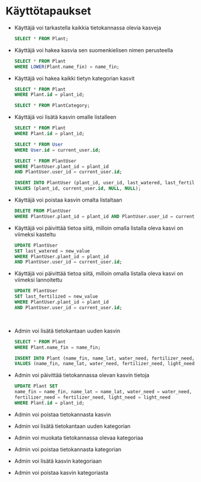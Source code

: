 # Käyttötapaukset

* Käyttäjä voi tarkastella kaikkia tietokannassa olevia kasveja

  ```sql
  SELECT * FROM Plant;
  ```
  
* Käyttäjä voi hakea kasvia sen suomenkielisen nimen perusteella

  ```sql
  SELECT * FROM Plant
  WHERE LOWER(Plant.name_fin) = name_fin;
  ```
  
* Käyttäjä voi hakea kaikki tietyn kategorian kasvit

  ```sql
  SELECT * FROM Plant
  WHERE Plant.id = plant_id;
  ```
  ```sql
  SELECT * FROM PlantCategory;
  ```
  
* Käyttäjä voi lisätä kasvin omalle listalleen

  ```sql
  SELECT * FROM Plant
  WHERE Plant.id = plant_id;
  ```
  ```sql
  SELECT * FROM User
  WHERE User.id = current_user.id;
  ```
  ```sql
  SELECT * FROM PlantUser
  WHERE PlantUser.plant_id = plant_id
  AND PlantUser.user_id = current_user.id;
  ```
  ```sql
  INSERT INTO PlantUser (plant_id, user_id, last_watered, last_fertilized)
  VALUES (plant_id, current_user.id, NULL, NULL);
  ```
  
* Käyttäjä voi poistaa kasvin omalta listaltaan

  ```sql
  DELETE FROM PlantUser
  WHERE PlantUser.plant_id = plant_id AND PlantUser.user_id = current_user.id;
  ```
  
* Käyttäjä voi päivittää tietoa siitä, milloin omalla listalla oleva kasvi on viimeksi kasteltu

  ```sql
  UPDATE PlantUser
  SET last_watered = new_value
  WHERE PlantUser.plant_id = plant_id
  AND PlantUser.user_id = current_user.id;
  ```
  
* Käyttäjä voi päivittää tietoa siitä, milloin omalla listalla oleva kasvi on viimeksi lannoitettu

  ```sql
  UPDATE PlantUser
  SET last_fertilized = new_value
  WHERE PlantUser.plant_id = plant_id
  AND PlantUser.user_id = current_user.id;
  ```

<p>&nbsp;</p>

* Admin voi lisätä tietokantaan uuden kasvin

  ```sql
  SELECT * FROM Plant
  WHERE Plant.name_fin = name_fin;
  ```
  ```sql
  INSERT INTO Plant (name_fin, name_lat, water_need, fertilizer_need, light_need)
  VALUES (name_fin, name_lat, water_need, fertilizer_need, light_need);
  ```

* Admin voi päivittää tietokannassa olevan kasvin tietoja

  ```sql
  UPDATE Plant SET
  name_fin = name_fin, name_lat = name_lat, water_need = water_need, 
  fertilizer_need = fertilizer_need, light_need = light_need
  WHERE Plant.id = plant_id;
  ```

* Admin voi poistaa tietokannasta kasvin
* Admin voi lisätä tietokantaan uuden kategorian
* Admin voi muokata tietokannassa olevaa kategoriaa
* Admin voi poistaa tietokannasta kategorian
* Admin voi lisätä kasvin kategoriaan
* Admin voi poistaa kasvin kategoriasta
